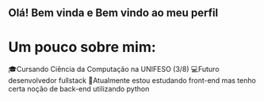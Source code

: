 ## Olá! Bem vinda e Bem vindo ao meu perfil 
# Um pouco sobre mim:

🎓Cursando Ciência da Computação na UNIFESO (3/8)
💻Futuro desenvolvedor fullstack 
📖Atualmente estou estudando front-end mas tenho certa noção de back-end utilizando python 
